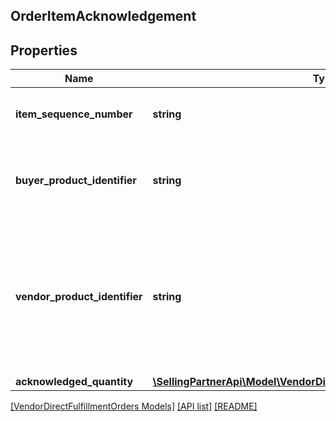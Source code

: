 ## OrderItemAcknowledgement

## Properties

Name | Type | Description | Notes
------------ | ------------- | ------------- | -------------
**item_sequence_number** | **string** | Line item sequence number for the item. |
**buyer_product_identifier** | **string** | Buyer&#39;s standard identification number (ASIN) of an item. | [optional]
**vendor_product_identifier** | **string** | The vendor selected product identification of the item. Should be the same as was provided in the purchase order. | [optional]
**acknowledged_quantity** | [**\SellingPartnerApi\Model\VendorDirectFulfillmentOrders\ItemQuantity**](ItemQuantity.md) |  |

[[VendorDirectFulfillmentOrders Models]](../) [[API list]](../../Api) [[README]](../../../README.md)
